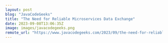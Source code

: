 ```yaml
---
layout: post
blog: "JavaCodeGeeks"
title: "The Need for Reliable Microservices Data Exchange"
date: 2023-09-08T13:06:35Z
image: images/javacodegeeks.png
remote_url: "https://www.javacodegeeks.com/2023/09/the-need-for-reliable-microservices-data-exchange.html"
---
```

